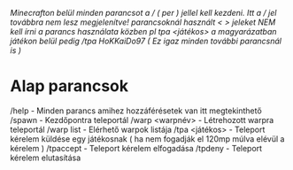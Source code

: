 *Minecrafton belül minden parancsot a / ( per ) jellel kell kezdeni. Itt a / jel továbbra nem lesz megjelenítve!*
*parancsoknál használt < > jeleket NEM kell írni a parancs használata közben pl tpa <játékos> a magyarázatban*
*játékon belül pedig /tpa HoKKaiDo97   ( Ez igaz minden további parancsnál is )*

# Alap parancsok

/help - Minden parancs amihez hozzáférésetek van itt megtekinthető
/spawn - Kezdőpontra teleportál
/warp <warpnév> - Létrehozott warpra teleportál
/warp list - Elérhető warpok listája
/tpa <játékos> - Teleport kérelem küldése egy játékosnak ( ha nem fogadják el 120mp múlva elévül a kérelem )
/tpaccept - Teleport kérelem elfogadása
/tpdeny - Teleport kérelem elutasítása
